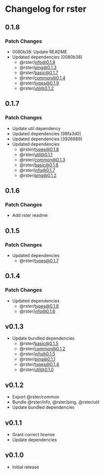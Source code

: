 # Changelog for rster

## 0.1.8

### Patch Changes

- 0080b38: Update README
- Updated dependencies [0080b38]
  - @rster/info@0.1.8
  - @rster/ping@0.1.3
  - @rster/basic@0.1.7
  - @rster/common@0.1.4
  - @rster/types@0.1.9
  - @rster/util@0.1.2

## 0.1.7

### Patch Changes

- Update util dependency
- Updated dependencies [98fa3d0]
- Updated dependencies [3926989]
- Updated dependencies
  - @rster/types@0.1.8
  - @rster/util@0.1.1
  - @rster/common@0.1.3
  - @rster/basic@0.1.6
  - @rster/info@0.1.7
  - @rster/ping@0.1.2

## 0.1.6

### Patch Changes

- Add rster readme

## 0.1.5

### Patch Changes

- Updated dependencies
  - @rster/types@0.1.7

## 0.1.4

### Patch Changes

- Updated dependencies
  - @rster/types@0.1.6
  - @rster/info@0.1.6

## v0.1.3

- Update bundled dependencies
  - @rster/basic@0.1.5
  - @rster/common@0.1.2
  - @rster/info@0.1.5
  - @rster/ping@0.1.1
  - @rster/types@0.1.4
  - @rster/util@0.1.0

## v0.1.2

- Export @rster/common
- Bundle @rster/info, @rster/ping, @rster/util
- Update bundled dependencies

## v0.1.1

- Grant correct license
- Update dependencies

## v0.1.0

- Initial release
